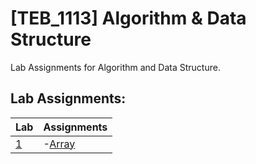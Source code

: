 # **[TEB_1113]** Algorithm & Data Structure

Lab Assignments for Algorithm and Data Structure.

## Lab Assignments:

| Lab |  Assignments                                                                                                                          |
|-----|---------------------------------------------------------------------------------------------------------------------------------------|
|  [1](https://github.com/azhadpro/TEB1113_DSA_24006368/tree/1fbe49ff8996f539cbfe96620b5bae27ee023272/Lab%201)  |-[Array](https://github.com/azhadpro/TEB1113_DSA_24006368/blob/e3b96429e8058a63df70dae3e8a9744b10196784/Lab%201/24006368_Azhad_L1.cpp) |



